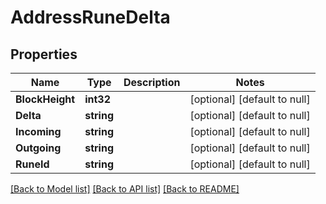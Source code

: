 # AddressRuneDelta

## Properties
Name | Type | Description | Notes
------------ | ------------- | ------------- | -------------
**BlockHeight** | **int32** |  | [optional] [default to null]
**Delta** | **string** |  | [optional] [default to null]
**Incoming** | **string** |  | [optional] [default to null]
**Outgoing** | **string** |  | [optional] [default to null]
**RuneId** | **string** |  | [optional] [default to null]

[[Back to Model list]](../README.md#documentation-for-models) [[Back to API list]](../README.md#documentation-for-api-endpoints) [[Back to README]](../README.md)

